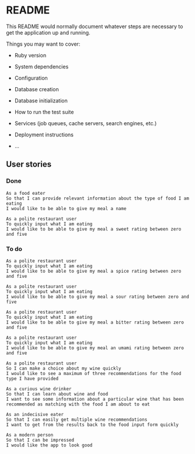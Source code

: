 # README

This README would normally document whatever steps are necessary to get the
application up and running.

Things you may want to cover:

* Ruby version

* System dependencies

* Configuration

* Database creation

* Database initialization

* How to run the test suite

* Services (job queues, cache servers, search engines, etc.)

* Deployment instructions

* ...

## User stories

### Done

```
As a food eater
So that I can provide relevant information about the type of food I am eating
I would like to be able to give my meal a name

As a polite restaurant user
To quickly input what I am eating
I would like to be able to give my meal a sweet rating between zero and five

```


### To do

```
As a polite restaurant user
To quickly input what I am eating
I would like to be able to give my meal a spice rating between zero and five

As a polite restaurant user
To quickly input what I am eating
I would like to be able to give my meal a sour rating between zero and five

As a polite restaurant user
To quickly input what I am eating
I would like to be able to give my meal a bitter rating between zero and five

As a polite restaurant user
To quickly input what I am eating
I would like to be able to give my meal an umami rating between zero and five

As a polite restaurant user
So I can make a choice about my wine quickly
I would like to see a maximum of three recommendations for the food type I have provided

As a curious wine drinker
So that I can learn about wine and food
I want to see some information about a particular wine that has been recommended as matching with the food I am about to eat

As an indecisive eater
So that I can easily get multiple wine recommendations
I want to get from the results back to the food input form quickly

As a modern person
So that I can be impressed
I would like the app to look good
```
